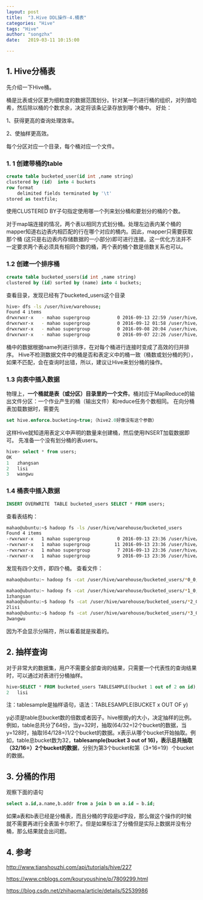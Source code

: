 ```yaml
---
layout: post
title:  "3.Hive DDL操作-4.桶表"
categories: "Hive"
tags: "Hive"
author: "songzhx"
date:   2019-03-11 10:15:00

---
```


## 1. Hive分桶表
先介绍一下Hive桶。 

桶是比表或分区更为细粒度的数据范围划分。针对某一列进行桶的组织，对列值哈希，然后除以桶的个数求余，决定将该条记录存放到哪个桶中。 
好处： 

1、获得更高的查询处理效率。 

2、使抽样更高效。

每个分区对应一个目录，每个桶对应一个文件。

### 1. 1 创建带桶的table

```sql
create table bucketed_user(id int ,name string)
clustered by (id)  into 4 buckets
row format 
	delimited fields terminated by '\t' 
stored as textfile;
```

使用CLUSTERED BY子句指定使用哪一个列来划分桶和要划分的桶的个数。 

对于map端连接的情况，两个表以相同方式划分桶。处理左边表内某个桶的mapper知道右边表内相匹配的行在哪个对应的桶内。因此，mapper只需要获取那个桶 (这只是右边表内存储数据的一小部分)即可进行连接。这一优化方法并不一定要求两个表必须具有相同个数的桶，两个表的桶个数是倍数关系也可以。 



###  1.2 创建一个排序桶

```sql
create table bucketed_users(id int ,name string) 
clustered by (id) sorted by (name) into 4 buckets;
```


查看目录，发现已经有了bucketed_users这个目录

```bash
hive> dfs -ls /user/hive/warehouse;
Found 4 items
drwxrwxr-x   - mahao supergroup          0 2016-09-13 22:59 /user/hive/warehouse/bucketed_users
drwxrwxr-x   - mahao supergroup          0 2016-09-12 01:58 /user/hive/warehouse/employees
drwxrwxr-x   - mahao supergroup          0 2016-09-08 20:04 /user/hive/warehouse/src
drwxrwxr-x   - mahao supergroup          0 2016-09-07 22:26 /user/hive/warehouse/test
```

桶中的数据根据name列进行排序，在对每个桶进行连接时变成了高效的归并排序。 
Hive不检测数据文件中的桶是否和表定义中的桶一致（桶数或划分桶的列），如果不匹配，会在查询时出错，所以，建议让Hive来划分桶的操作。 



### 1.3 向表中插入数据

物理上，**一个桶就是表（或分区）目录里的一个文件**。桶对应于MapReduce的输出文件分区：一个作业产生的桶（输出文件）和reduce任务个数相同。 
在向分桶表加载数据时，需要先

```sql
set hive.enforce.bucketing=true;（hive2.0好像没有这个参数）
```


这样Hive就知道用表定义中声明的数量来创建桶，然后使用INSERT加载数据即可。 
先准备一个没有划分桶的表users。

```sql
hive> select * from users;
OK
1   zhangsan
2   lisi
3   wangwu
```



### 1.4 桶表中插入数据

```sql
INSERT OVERWRITE　TABLE bucketed_users SELECT * FROM users;
```


查看表结构：

```bash
mahao@ubuntu:~$ hadoop fs -ls /user/hive/warehouse/bucketed_users
Found 4 items
-rwxrwxr-x   1 mahao supergroup          0 2016-09-13 23:36 /user/hive/warehouse/bucketed_users/000000_0
-rwxrwxr-x   1 mahao supergroup         11 2016-09-13 23:36 /user/hive/warehouse/bucketed_users/000001_0
-rwxrwxr-x   1 mahao supergroup          7 2016-09-13 23:36 /user/hive/warehouse/bucketed_users/000002_0
-rwxrwxr-x   1 mahao supergroup          9 2016-09-13 23:36 /user/hive/warehouse/bucketed_users/000003_0
```

发现有四个文件，即四个桶。 
查看文件：

```bash
mahao@ubuntu:~ hadoop fs -cat /user/hive/warehouse/bucketed_users/*0_0;

mahao@ubuntu:~ hadoop fs -cat /user/hive/warehouse/bucketed_users/*1_0;
1zhangsan
mahao@ubuntu:~$ hadoop fs -cat /user/hive/warehouse/bucketed_users/*2_0;
2lisi
mahao@ubuntu:~$ hadoop fs -cat /user/hive/warehouse/bucketed_users/*3_0;
3wangwu
```

因为不会显示分隔符，所以看着就是挨着的。



##  2. 抽样查询

对于非常大的数据集，用户不需要全部查询的结果，只需要一个代表性的查询结果时，可以通过对表进行分桶抽样。

```sql
hive>SELECT * FROM bucketed_users TABLESAMPLE(bucket 1 out of 2 on id);
2   lisi
```

注：tablesample是抽样语句，语法：TABLESAMPLE(BUCKET x OUT OF y) 

y必须是table总bucket数的倍数或者因子。hive根据y的大小，决定抽样的比例。例如，table总共分了64份，当y=32时，抽取(64/32=)2个bucket的数据，当y=128时，抽取(64/128=)1/2个bucket的数据。x表示从哪个bucket开始抽取。例如，table总bucket数为32，**tablesample(bucket 3 out of 16)，表示总共抽取（32/16=）2个bucket的数据**，分别为第3个bucket和第（3+16=19）个bucket的数据。

## 3. 分桶的作用

观察下面的语句
```sql
select a.id,a.name,b.addr from a join b on a.id = b.id;
```
如果a表和b表已经是分桶表，而且分桶的字段是id字段，那么做这个操作的时候就不需要再进行全表笛卡尔积了。但是如果标注了分桶但是实际上数据并没有分桶，那么结果就会出问题。



## 4. 参考

http://www.tianshouzhi.com/api/tutorials/hive/227

https://www.cnblogs.com/kouryoushine/p/7809299.html

https://blog.csdn.net/zhihaoma/article/details/52539986